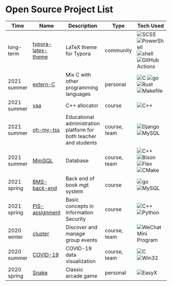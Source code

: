 # Open Source Project List

| Time        | Name                                                         | Description                                                  | Type         | Tech Used                                                    |
| ----------- | ------------------------------------------------------------ | ------------------------------------------------------------ | ------------ | ------------------------------------------------------------ |
| long-term   | [typora-latex-theme](https://github.com/Keldos-Li/typora-latex-theme) | LaTeX theme for Typora                                       | community    | ![SCSS](https://img.shields.io/badge/-SCSS-cc6699?logo=sass&logoColor=fff) ![PowerShell](https://img.shields.io/badge/-PowerShell-5391fe?logo=powershell&logoColor=fff) ![shell](https://img.shields.io/badge/-shell-000) ![GitHub Actions](https://img.shields.io/badge/-GitHub%20Actions-2088ff?logo=github%20actions&logoColor=fff) |
| 2021 summer | [extern-C](https://github.com/RalXYZ/extern-C)               | Mix C with other programming languages                       | personal     | ![C](https://img.shields.io/badge/-C-a8b9cc?logo=c&logoColor=fff) ![go](https://img.shields.io/badge/-go-00add8?logo=go&logoColor=fff) ![Rust](https://img.shields.io/badge/-Rust-000?logo=rust&logoColor=fff) ![Makefile](https://img.shields.io/badge/-Makefile-000) |
| 2021 summer | [yaa](https://github.com/RalXYZ/yaa)                         | C++ allocator                                                | course       | ![C++](https://img.shields.io/badge/-C%2B%2B-00599c?logo=c%2B%2B&logoColor=fff) |
| 2021 summer | [oh-my-tss](https://github.com/RalXYZ/oh-my-tss)             | Educational administration platform for both teacher and students | course, team | ![Django](https://img.shields.io/badge/-Django-092e20?logo=django&logoColor=fff) ![MySQL](https://img.shields.io/badge/-MySQL-4479a1?logo=mysql&logoColor=fff) |
| 2021 summer | [MiniSQL](https://github.com/BMS-2021/MiniSQL)               | Database                                                     | course, team | ![C++](https://img.shields.io/badge/-C%2B%2B-00599c?logo=c%2B%2B&logoColor=fff) ![Bison](https://img.shields.io/badge/-Bison-a42e2b?logo=gnu&logoColor=fff) ![Flex](https://img.shields.io/badge/-Flex-000) ![CMake](https://img.shields.io/badge/-CMake-064f8c?logo=cmake&logoColor=fff) |
| 2021 spring | [BMS-back-end](https://github.com/BMS-2021/BMS-back-end)     | Back end of book *mgt.* system                               | course       | ![go](https://img.shields.io/badge/-go-00add8?logo=go&logoColor=fff) ![MySQL](https://img.shields.io/badge/-MySQL-4479a1?logo=mysql&logoColor=fff) |
| 2021 spring | [PIS-assignment](https://github.com/RalXYZ/PIS-assignment)   | Basic concepts in Information Security                       | course       | ![C++](https://img.shields.io/badge/-C%2B%2B-00599c?logo=c%2B%2B&logoColor=fff) ![Python](https://img.shields.io/badge/-Python-3776ab?logo=python&logoColor=fff) |
| 2020 winter | [cluster](https://github.com/RalXYZ/cluster)                 | Discover and manage group events                             | course, team | ![WeChat Mini Program](https://img.shields.io/badge/-WeChat%20Mini%20Program-07c160?logo=wechat&logoColor=fff) |
| 2020 summer | [COVID-19](https://github.com/RalXYZ/COVID-19)               | COVID-19 data visualization                                  | course, team | ![C](https://img.shields.io/badge/-C-a8b9cc?logo=c&logoColor=fff) ![Win32](https://img.shields.io/badge/-Win32-008080?logo=windows%2095&logoColor=fff) |
| 2020 spring | [Snake](https://github.com/RalXYZ/Snake)                     | Classic arcade game                                          | personal     | ![EasyX](https://img.shields.io/badge/-EasyX-000)            |

